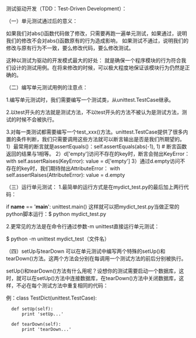 
测试驱动开发（TDD：Test-Driven Development）：

（一）单元测试通过后的意义：

如果我们对abs()函数代码做了修改，只需要再跑一遍单元测试，如果通过，说明我们的修改不会对abs()函数原有的行为造成影响，
如果测试不通过，说明我们的修改与原有行为不一致，要么修改代码，要么修改测试。

这种以测试为驱动的开发模式最大的好处：
就是确保一个程序模块的行为符合我们设计的测试用例。在将来修改的时候，可以极大程度地保证该模块行为仍然是正确的。


（二）编写单元测试用例的注意点：

1.编写单元测试时，我们需要编写一个测试类，从unittest.TestCase继承。

2.以test开头的方法就是测试方法，不以test开头的方法不被认为是测试方法，测试的时候不会被执行。

3.对每一类测试都需要编写一个test_xxx()方法。unittest.TestCase提供了很多内置的条件判断，我们只需要调用这些方法就可以断言输出是否是我们所期望的。
1）最常用的断言就是assertEquals()：self.assertEquals(abs(-1), 1) # 断言函数返回的结果与1相等。
2）d['empty']访问不存在的key时，断言会抛出KeyError：
with self.assertRaises(KeyError):
    value = d['empty']
3）通过d.empty访问不存在的key时，我们期待抛出AttributeError：
with self.assertRaises(AttributeError):
    value = d.empty
 
 
（三）运行单元测试：
1.最简单的运行方式是在mydict_test.py的最后加上两行代码：

if __name__ == '__main__':
    unittest.main()
这样就可以把mydict_test.py当做正常的python脚本运行：$ python mydict_test.py

2.更常见的方法是在命令行通过参数-m unittest直接运行单元测试：

$ python -m unittest mydict_test（文件名）


（四）setUp与tearDown
可以在单元测试中编写两个特殊的setUp()和tearDown()方法。这两个方法会分别在每调用一个测试方法的前后分别被执行。

setUp()和tearDown()方法有什么用呢？设想你的测试需要启动一个数据库，这时，就可以在setUp()方法中连接数据库，在tearDown()方法中关闭数据库，这样，不必在每个测试方法中重复相同的代码：

例：class TestDict(unittest.TestCase):

      def setUp(self):
          print 'setUp...'

      def tearDown(self):
          print 'tearDown...'


